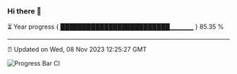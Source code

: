 ### Hi there 👋

⏳ Year progress { █████████████████████████▁▁▁▁▁ } 85.35 %

---

⏰ Updated on Wed, 08 Nov 2023 12:25:27 GMT

![Progress Bar CI](https://github.com/liununu/liununu/workflows/Progress%20Bar%20CI/badge.svg)
